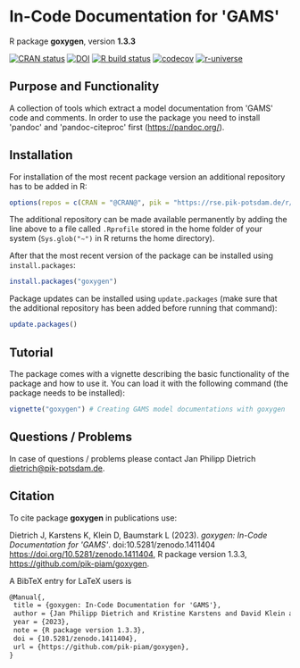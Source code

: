 # In-Code Documentation for 'GAMS'

R package **goxygen**, version **1.3.3**

[![CRAN status](https://www.r-pkg.org/badges/version/goxygen)](https://cran.r-project.org/package=goxygen) [![DOI](https://zenodo.org/badge/DOI/10.5281/zenodo.1411404.svg)](https://doi.org/10.5281/zenodo.1411404) [![R build status](https://github.com/pik-piam/goxygen/workflows/check/badge.svg)](https://github.com/pik-piam/goxygen/actions) [![codecov](https://codecov.io/gh/pik-piam/goxygen/branch/master/graph/badge.svg)](https://app.codecov.io/gh/pik-piam/goxygen) [![r-universe](https://pik-piam.r-universe.dev/badges/goxygen)](https://pik-piam.r-universe.dev/builds)

## Purpose and Functionality

A collection of tools which extract a model documentation from 'GAMS' code and comments. 
             In order to use the package you need to install 'pandoc' and 'pandoc-citeproc' 
             first (<https://pandoc.org/>).


## Installation

For installation of the most recent package version an additional repository has to be added in R:

```r
options(repos = c(CRAN = "@CRAN@", pik = "https://rse.pik-potsdam.de/r/packages"))
```
The additional repository can be made available permanently by adding the line above to a file called `.Rprofile` stored in the home folder of your system (`Sys.glob("~")` in R returns the home directory).

After that the most recent version of the package can be installed using `install.packages`:

```r 
install.packages("goxygen")
```

Package updates can be installed using `update.packages` (make sure that the additional repository has been added before running that command):

```r 
update.packages()
```

## Tutorial

The package comes with a vignette describing the basic functionality of the package and how to use it. You can load it with the following command (the package needs to be installed):

```r
vignette("goxygen") # Creating GAMS model documentations with goxygen
```

## Questions / Problems

In case of questions / problems please contact Jan Philipp Dietrich <dietrich@pik-potsdam.de>.

## Citation

To cite package **goxygen** in publications use:

Dietrich J, Karstens K, Klein D, Baumstark L (2023). _goxygen: In-Code Documentation for 'GAMS'_. doi:10.5281/zenodo.1411404 <https://doi.org/10.5281/zenodo.1411404>, R package version 1.3.3, <https://github.com/pik-piam/goxygen>.

A BibTeX entry for LaTeX users is

 ```latex
@Manual{,
  title = {goxygen: In-Code Documentation for 'GAMS'},
  author = {Jan Philipp Dietrich and Kristine Karstens and David Klein and Lavinia Baumstark},
  year = {2023},
  note = {R package version 1.3.3},
  doi = {10.5281/zenodo.1411404},
  url = {https://github.com/pik-piam/goxygen},
}
```
